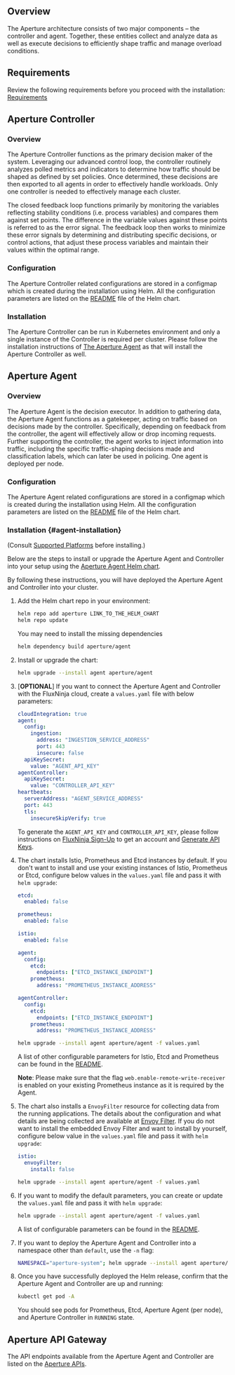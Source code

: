 ## Overview

The Aperture architecture consists of two major components – the controller and
agent. Together, these entities collect and analyze data as well as execute
decisions to efficiently shape traffic and manage overload conditions.

## Requirements

Review the following requirements before you proceed with the installation: [Requirements](./requirements.md)

## Aperture Controller

### Overview

The Aperture Controller functions as the primary decision maker of the system.
Leveraging our advanced control loop, the controller routinely analyzes polled
metrics and indicators to determine how traffic should be shaped as defined by
set policies. Once determined, these decisions are then exported to all agents
in order to effectively handle workloads. Only one controller is needed to
effectively manage each cluster.

The closed feedback loop functions primarily by monitoring the variables
reflecting stability conditions (i.e. process variables) and compares them
against set points. The difference in the variable values against these points
is referred to as the error signal. The feedback loop then works to minimize
these error signals by determining and distributing specific decisions, or
control actions, that adjust these process variables and maintain their values
within the optimal range.

### Configuration

The Aperture Controller related configurations are stored in a configmap which
is created during the installation using Helm. All the configuration parameters
are listed on the [README](link_to_chart_readme_file) file of the Helm chart.

### Installation

The Aperture Controller can be run in Kubernetes environment and only a single
instance of the Controller is required per cluster. Please follow the
installation instructions of [The Aperture Agent](#agent-installation) as that
will install the Aperture Controller as well.

## Aperture Agent

### Overview

The Aperture Agent is the decision executor. In addition to gathering data, the
Aperture Agent functions as a gatekeeper, acting on traffic based on decisions
made by the controller. Specifically, depending on feedback from the controller,
the agent will effectively allow or drop incoming requests. Further supporting
the controller, the agent works to inject information into traffic, including
the specific traffic-shaping decisions made and classification labels, which can
later be used in policing. One agent is deployed per node.

### Configuration

The Aperture Agent related configurations are stored in a configmap which is
created during the installation using Helm. All the configuration parameters are
listed on the [README](link_to_chart_readme_file) file of the Helm chart.

### Installation {#agent-installation}

(Consult [Supported Platforms](./supported-platforms) before installing.)

Below are the steps to install or upgrade the Aperture Agent and Controller into
your setup using the [Aperture Agent Helm chart](link_to_helm_chart).

By following these instructions, you will have deployed the Aperture Agent and
Controller into your cluster.

1. Add the Helm chart repo in your environment:

   ```bash
   helm repo add aperture LINK_TO_THE_HELM_CHART
   helm repo update
   ```

   You may need to install the missing dependencies

   ```bash
   helm dependency build aperture/agent
   ```

2. Install or upgrade the chart:

   ```bash
   helm upgrade --install agent aperture/agent
   ```

3. [**OPTIONAL**] If you want to connect the Aperture Agent and Controller with
   the FluxNinja cloud, create a `values.yaml` file with below parameters:

   ```yaml
   cloudIntegration: true
   agent:
     config:
       ingestion:
         address: "INGESTION_SERVICE_ADDRESS"
         port: 443
         insecure: false
     apiKeySecret:
       value: "AGENT_API_KEY"
   agentController:
     apiKeySecret:
       value: "CONTROLLER_API_KEY"
   heartbeats:
     serverAddress: "AGENT_SERVICE_ADDRESS"
     port: 443
     tls:
       insecureSkipVerify: true
   ```

   To generate the `AGENT_API_KEY` and `CONTROLLER_API_KEY`, please follow
   instructions on
   [FluxNinja Sign-Up](https://docs.dev.fluxninja.com/docs/Getting%20started/sign_up)
   to get an account and
   [Generate API Keys](https://docs.dev.fluxninja.com/docs/Agent/Agent%20Management).

4. The chart installs Istio, Prometheus and Etcd instances by default. If you
   don't want to install and use your existing instances of Istio, Prometheus or
   Etcd, configure below values in the `values.yaml` file and pass it with
   `helm upgrade`:

   ```yaml
   etcd:
     enabled: false

   prometheus:
     enabled: false

   istio:
     enabled: false

   agent:
     config:
       etcd:
         endpoints: ["ETCD_INSTANCE_ENDPOINT"]
       prometheus:
         address: "PROMETHEUS_INSTANCE_ADDRESS"

   agentController:
     config:
       etcd:
         endpoints: ["ETCD_INSTANCE_ENDPOINT"]
       prometheus:
         address: "PROMETHEUS_INSTANCE_ADDRESS"
   ```

   ```bash
   helm upgrade --install agent aperture/agent -f values.yaml
   ```

   A list of other configurable parameters for Istio, Etcd and Prometheus can be
   found in the [README](link_to_chart_readme_file).

   **Note**: Please make sure that the flag `web.enable-remote-write-receiver`
   is enabled on your existing Prometheus instance as it is required by the
   Agent.

5. The chart also installs a `EnvoyFilter` resource for collecting data from the
   running applications. The details about the configuration and what details
   are being collected are available at [Envoy Filter](./istio#envoy-filter). If
   you do not want to install the embedded Envoy Filter and want to install by
   yourself, configure below value in the `values.yaml` file and pass it with
   `helm upgrade`:

   ```yaml
   istio:
     envoyFilter:
       install: false
   ```

   ```bash
   helm upgrade --install agent aperture/agent -f values.yaml
   ```

6. If you want to modify the default parameters, you can create or update the
   `values.yaml` file and pass it with `helm upgrade`:

   ```bash
   helm upgrade --install agent aperture/agent -f values.yaml
   ```

   A list of configurable parameters can be found in the
   [README](link_to_chart_readme_file).

7. If you want to deploy the Aperture Agent and Controller into a namespace
   other than `default`, use the `-n` flag:

   ```bash
   NAMESPACE="aperture-system"; helm upgrade --install agent aperture/agent -f values.yaml --set global.istioNamespace=$NAMESPACE -n $NAMESPACE --create-namespace
   ```

8. Once you have successfully deployed the Helm release, confirm that the
   Aperture Agent and Controller are up and running:

   ```bash
   kubectl get pod -A
   ```

   You should see pods for Prometheus, Etcd, Aperture Agent (per node), and
   Aperture Controller in `RUNNING` state.

## Aperture API Gateway

The API endpoints available from the Aperture Agent and Controller are listed on
the [Aperture APIs](./aperture-api).
